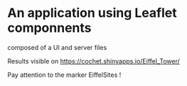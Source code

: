 # An application using Leaflet componnents 
 composed of a UI and server files
 
 Results visible on https://cochet.shinyapps.io/Eiffel_Tower/
 
 Pay attention to the marker EiffelSites !
